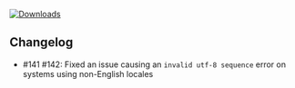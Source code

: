 [![Downloads](https://img.shields.io/github/downloads/zevnda/steam-game-idler/1.9.1/total?style=for-the-badge&logo=github&color=137eb5)](https://github.com/zevnda/steam-game-idler/releases/download/1.9.1/Steam.Game.Idler_1.9.1_x64-setup.exe)

## Changelog
- #141 #142: Fixed an issue causing an `invalid utf-8 sequence` error on systems using non-English locales